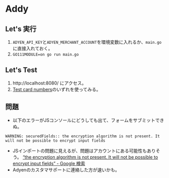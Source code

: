 # Addy

## Let's 実行

1. `ADYEN_API_KEY`と`ADYEN_MERCHANT_ACCOUNT`を環境変数に入れるか、`main.go`に直接入れておく。
2. `GO111MODULE=on go run main.go`

## Let's Test
1. http://localhost:8080/ にアクセス。
2. [Test card numbers](https://docs.adyen.com/developers/test-cards/test-card-numbers)のいずれを使ってみる。

## 問題
- 以下のエラーがJSコンソールにどうしても出て、フォームをサブミットできぬ。
```
WARNING: securedFields:: the encryption algorithm is not present. It will not be possible to encrypt input fields
```
- JSインポートの問題に見えるが、問題はアカウントにある可能性もありそう。
[“the encryption algorithm is not present. It will not be possible to encrypt input fields” - Google 検索](https://www.google.co.jp/search?q=%22the+encryption+algorithm+is+not+present.+It+will+not+be+possible+to+encrypt+input+fields%22&oq=%22the+encryption+algorithm+is+not+present.+It+will+not+be+possible+to+encrypt+input+fields%22&aqs=chrome..69i57.948j0j7&sourceid=chrome&ie=UTF-8)
- Adyenのカスタマサポートに連絡した方が速いかも。
